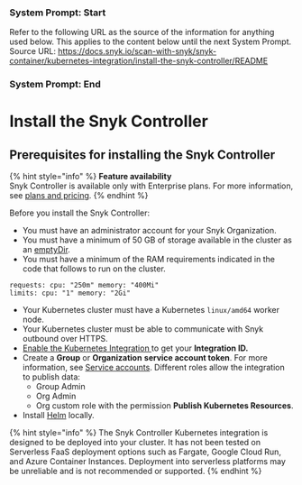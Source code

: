 ### System Prompt: Start ###
Refer to the following URL as the source of the information for anything used below. This applies to the content below until the next System Prompt.
Source URL: https://docs.snyk.io/scan-with-snyk/snyk-container/kubernetes-integration/install-the-snyk-controller/README
### System Prompt: End ###

# Install the Snyk Controller

## Prerequisites for installing the Snyk Controller

{% hint style="info" %}
**Feature availability**\
Snyk Controller is available only with Enterprise plans. For more information, see [plans and pricing](https://snyk.io/plans/).
{% endhint %}

Before you install the Snyk Controller:

* You must have an administrator account for your Snyk Organization.
* You must have a minimum of 50 GB of storage available in the cluster as an [emptyDir](https://kubernetes.io/docs/concepts/storage/volumes/#emptydir).
* You must have a minimum of the RAM requirements indicated in the code that follows to run on the cluster.

```
requests: cpu: "250m" memory: "400Mi"
limits: cpu: "1" memory: "2Gi"
```

* Your Kubernetes cluster must have a Kubernetes `linux/amd64` worker node.
* Your Kubernetes cluster must be able to communicate with Snyk outbound over HTTPS.
* [Enable the Kubernetes Integration ](../overview-of-kubernetes-integration/enable-the-kubernetes-integration.md)to get your **Integration ID.**
* Create a **Group** or **Organization** **service account token**. For more information, see [Service accounts](../../../../enterprise-setup/service-accounts/). Different roles allow the integration to publish data:
  * Group Admin
  * Org Admin
  * Org custom role with the permission **Publish Kubernetes Resources**.
* Install [Helm](https://helm.sh/docs/intro/install/) locally.

{% hint style="info" %}
The Snyk Controller Kubernetes integration is designed to be deployed into your cluster. It has not been tested on Serverless FaaS deployment options such as Fargate, Google Cloud Run, and Azure Container Instances. Deployment into serverless platforms may be unreliable and is not recommended or supported.
{% endhint %}
